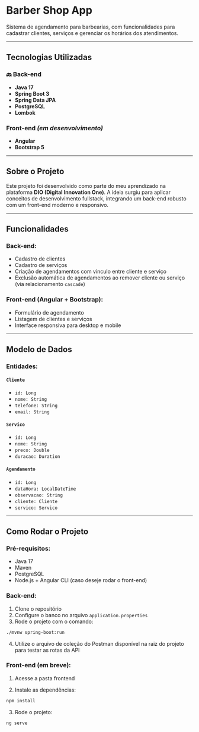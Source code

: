 # Barber Shop App

Sistema de agendamento para barbearias, com funcionalidades para cadastrar clientes, serviços e gerenciar os horários dos atendimentos.

---

## Tecnologias Utilizadas

### 🔙 Back-end
- **Java 17**
- **Spring Boot 3**
- **Spring Data JPA**
- **PostgreSQL**
- **Lombok**

### Front-end *(em desenvolvimento)*
- **Angular**
- **Bootstrap 5**

---

## Sobre o Projeto

Este projeto foi desenvolvido como parte do meu aprendizado na plataforma **DIO (Digital Innovation One)**. A ideia surgiu para aplicar conceitos de desenvolvimento fullstack, integrando um back-end robusto com um front-end moderno e responsivo.

---

## Funcionalidades

### Back-end:
- Cadastro de clientes
- Cadastro de serviços
- Criação de agendamentos com vínculo entre cliente e serviço
- Exclusão automática de agendamentos ao remover cliente ou serviço (via relacionamento `cascade`)

### Front-end (Angular + Bootstrap):
- Formulário de agendamento
- Listagem de clientes e serviços
- Interface responsiva para desktop e mobile

---

## Modelo de Dados

### Entidades:

#### `Cliente`
- `id: Long`
- `nome: String`
- `telefone: String`
- `email: String`

#### `Servico`
- `id: Long`
- `nome: String`
- `preco: Double`
- `duracao: Duration`

#### `Agendamento`
- `id: Long`
- `dataHora: LocalDateTime`
- `observacao: String`
- `cliente: Cliente`
- `servico: Servico`

---

## Como Rodar o Projeto

### Pré-requisitos:
- Java 17
- Maven
- PostgreSQL
- Node.js + Angular CLI (caso deseje rodar o front-end)

### Back-end:
1. Clone o repositório
2. Configure o banco no arquivo `application.properties`
3. Rode o projeto com o comando:

```bash
./mvnw spring-boot:run
```

4. Utilize o arquivo de coleção do Postman disponível na raiz do projeto para testar as rotas da API

### Front-end (em breve):
1. Acesse a pasta frontend

2. Instale as dependências:

```bash
npm install
```

3. Rode o projeto:

```bash
ng serve
```
